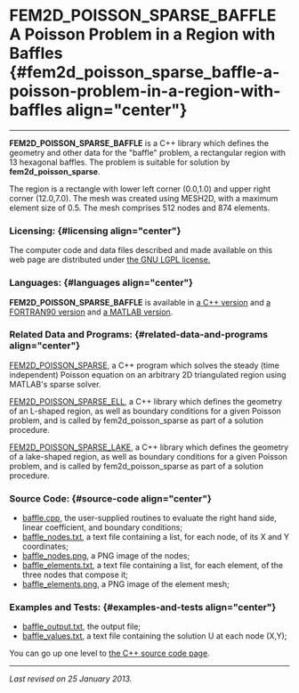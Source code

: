 FEM2D\_POISSON\_SPARSE\_BAFFLE\
A Poisson Problem in a Region with Baffles {#fem2d_poisson_sparse_baffle-a-poisson-problem-in-a-region-with-baffles align="center"}
==========================================

------------------------------------------------------------------------

**FEM2D\_POISSON\_SPARSE\_BAFFLE** is a C++ library which defines the
geometry and other data for the "baffle" problem, a rectangular region
with 13 hexagonal baffles. The problem is suitable for solution by
**fem2d\_poisson\_sparse**.

The region is a rectangle with lower left corner (0.0,1.0) and upper
right corner (12.0,7.0). The mesh was created using MESH2D, with a
maximum element size of 0.5. The mesh comprises 512 nodes and 874
elements.

### Licensing: {#licensing align="center"}

The computer code and data files described and made available on this
web page are distributed under [the GNU LGPL
license.](../../txt/gnu_lgpl.txt)

### Languages: {#languages align="center"}

**FEM2D\_POISSON\_SPARSE\_BAFFLE** is available in [a C++
version](../../cpp_src/fem2d_poisson_sparse_baffle/fem2d_poisson_sparse_baffle.html)
and [a FORTRAN90
version](../../f_src/fem2d_poisson_sparse_baffle/fem2d_poisson_sparse_baffle.html)
and [a MATLAB
version](../../m_src/fem2d_poisson_sparse_baffle/fem2d_poisson_sparse_baffle.html).

### Related Data and Programs: {#related-data-and-programs align="center"}

[FEM2D\_POISSON\_SPARSE](../../cpp_src/fem2d_poisson_sparse/fem2d_poisson_sparse.html),
a C++ program which solves the steady (time independent) Poisson
equation on an arbitrary 2D triangulated region using MATLAB's sparse
solver.

[FEM2D\_POISSON\_SPARSE\_ELL](../../cpp_src/fem2d_poisson_sparse_ell/fem2d_poisson_sparse_ell.html),
a C++ library which defines the geometry of an L-shaped region, as well
as boundary conditions for a given Poisson problem, and is called by
fem2d\_poisson\_sparse as part of a solution procedure.

[FEM2D\_POISSON\_SPARSE\_LAKE](../../cpp_src/fem2d_poisson_sparse_lake/fem2d_poisson_sparse_lake.html),
a C++ library which defines the geometry of a lake-shaped region, as
well as boundary conditions for a given Poisson problem, and is called
by fem2d\_poisson\_sparse as part of a solution procedure.

### Source Code: {#source-code align="center"}

-   [baffle.cpp](baffle.cpp), the user-supplied routines to evaluate the
    right hand side, linear coefficient, and boundary conditions;
-   [baffle\_nodes.txt](baffle_nodes.txt), a text file containing a
    list, for each node, of its X and Y coordinates;
-   [baffle\_nodes.png](baffle_nodes.png), a PNG image of the nodes;
-   [baffle\_elements.txt](baffle_elements.txt), a text file containing
    a list, for each element, of the three nodes that compose it;
-   [baffle\_elements.png](baffle_elements.png), a PNG image of the
    element mesh;

### Examples and Tests: {#examples-and-tests align="center"}

-   [baffle\_output.txt](baffle_output.txt), the output file;
-   [baffle\_values.txt](baffle_values.txt), a text file containing the
    solution U at each node (X,Y);

You can go up one level to [the C++ source code page](../cpp_src.html).

------------------------------------------------------------------------

*Last revised on 25 January 2013.*
